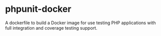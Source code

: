 # phpunit-docker
A dockerfile to build a Docker image for use testing PHP applications with full integration and coverage testing support.
